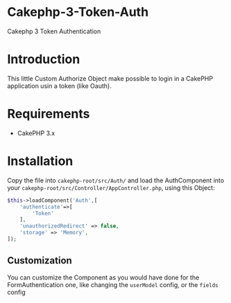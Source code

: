 # Cakephp-3-Token-Auth
Cakephp 3 Token Authentication

# Introduction

This little Custom Authorize Object make possible to login in a CakePHP application usin a token (like Oauth).

# Requirements

* CakePHP 3.x

# Installation

Copy the file into `cakephp-root/src/Auth/` and load the AuthComponent into your `cakephp-root/src/Controller/AppController.php`, using this Object:

```php
$this->loadComponent('Auth',[
    'authenticate'=>[
        'Token'
    ],
    'unauthorizedRedirect' => false,
    'storage' => 'Memory',
]);
```
## Customization

You can customize the Component as you would have done for the FormAuthentication one, like changing the `userModel` config, or the `fields` config